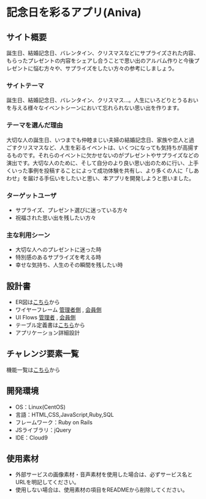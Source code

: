 # 記念日を彩るアプリ(Aniva)

## サイト概要
誕生日、結婚記念日、バレンタイン、クリスマスなどにサプライズされた内容、もらったプレゼントの内容をシェアし合うことで思い出のアルバム作りと今後プレゼントに悩む方々や、サプライズをしたい方々の参考にしましょう。

### サイトテーマ
誕生日、結婚記念日、バレンタイン、クリスマス…。人生にいろどりとうるおいを与える様々なイベントシーンにおいて忘れられない思い出を作ります。

### テーマを選んだ理由
大切な人の誕生日、いつまでも仲睦まじい夫婦の結婚記念日、家族や恋人と過ごすクリスマスなど、人生を彩るイベントは、いくつになっても気持ちが高揚するものです。それらのイベントに欠かせないのがプレゼントやサプライズなどの演出です。大切な人のために、そして自分のより良い思い出のために行い、上手くいった事例を投稿することによって成功体験を共有し、より多くの人に「しあわせ」を届ける手伝いをしたいと思い、本アプリを開発しようと思いました。

### ターゲットユーザ
- サプライズ、プレゼント選びに迷っている方々
- 祝福された思い出を残したい方々

### 主な利用シーン
- 大切な人へのプレゼントに迷った時
- 特別感のあるサプライズを考える時
- 幸せな気持ち、人生のその瞬間を残したい時

## 設計書
- ER図は[こちら](https://drive.google.com/file/d/1xVTovrABcc9pOsil-hBiWnAoR7_9Qguq/view?usp=sharing)から
- ワイヤーフレーム  [管理者側](https://docs.google.com/presentation/d/1FUrNyL1NV27DLeBPM8NbOGdDEcfROxmkOqJdfqIVmrc/edit?usp=sharing) , [会員側](https://docs.google.com/presentation/d/1baN14b-Q9_q1qpiRxaisbUt7qMz_0C-LhZ_iPb2V6Gw/edit?usp=sharing)
- UI Flows  [管理者](https://drive.google.com/file/d/1OuvfopPs821M-1VaDQQ-zH3oQT-VUsI3/view?usp=sharing) , [会員側](https://drive.google.com/file/d/1D1Y1PBTuxxS3WamTCkGuyobmYBQEED4L/view?usp=sharing)
- テーブル定義書は[こちら](https://docs.google.com/spreadsheets/d/1tdZYevNa_DaK5tQVS_oV6mSCDW1FU3SB0GOWgjPwHlo/edit?usp=sharing)から
- アプリケーション詳細設計

## チャレンジ要素一覧
機能一覧は[こちら](https://docs.google.com/spreadsheets/d/1URawjq4uJOdZMKyfj4OGB8aMWcvH1_pHG9Xr-HkQW4s/edit?usp=sharing)から

## 開発環境
- OS：Linux(CentOS)
- 言語：HTML,CSS,JavaScript,Ruby,SQL
- フレームワーク：Ruby on Rails
- JSライブラリ：jQuery
- IDE：Cloud9

## 使用素材
- 外部サービスの画像素材・音声素材を使用した場合は、必ずサービス名とURLを明記してください。
- 使用しない場合は、使用素材の項目をREADMEから削除してください。
